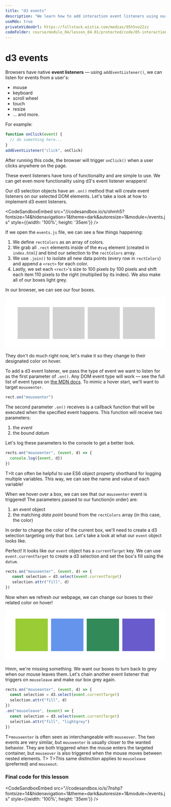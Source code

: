 ```yaml
---
title: "d3 events"
description: "We learn how to add interaction event listeners using our d3 selection objects, then run through a concrete example."
useMdx: true
privateVideoUrl: https://fullstack.wistia.com/medias/95h5vo22zz
codeFolder: course/module_04/lesson_04.01/protected/code/05-interactions/end
---
```


# d3 events

Browsers have native **event listeners** — using `addEventListener()`, we can listen for events from a user's:

* mouse
* keyboard
* scroll wheel
* touch
* resize
* ... and more.

For example:

```javascript
function onClick(event) {
  // do something here...
}
addEventListener("click", onClick)
```

After running this code, the browser will trigger `onClick()` when a user clicks anywhere on the page.

These event listeners have tons of functionality and are simple to use. We can get even more functionality using d3's event listener wrappers!

Our d3 selection objects have an `.on()` method that will create event listeners on our selected DOM elements. Let's take a look at how to implement d3 event listeners.

<CodeSandboxEmbed
  src="//codesandbox.io/s/ohmh5?fontsize=14&hidenavigation=1&theme=dark&autoresize=1&module=/events.js"
  style={{width: '100%', height: '35em'}}
/>

If we open the `events.js` file, we can see a few things happening:

1. We define `rectColors` as an array of colors.
2. We grab all `.rect` elements inside of the `#svg` element (created in `index.html`) and bind our selection to the `rectColors` array.
3. We use `.join()` to isolate all new data points (every row in `rectColors`) and append a `<rect>` for each color.
4. Lastly, we set each `<rect>`'s size to 100 pixels by 100 pixels and shift each item 110 pixels to the right (multiplied by its index). We also make all of our boxes light grey.

In our browser, we can see our four boxes.

![grey boxes](./public/images/5-interactions/boxes.png)

They don't do much right now, let's make it so they change to their designated color on hover.

To add a d3 event listener, we pass the type of event we want to listen for as the first parameter of `.on()`. Any DOM event type will work — see the full list of event types on [the MDN docs](https://developer.mozilla.org/en-US/docs/Web/Events#Standard_events). To mimic a hover start, we'll want to target `mouseenter`.

```javascript
rect.on("mouseenter")
```

The second parameter `.on()` receives is a callback function that will be executed when the specified event happens. This function will receive two parameters:

1. the _event_
2. the _bound datum_

Let's log these parameters to the console to get a better look.

```javascript
rects.on("mouseenter", (event, d) => {
  console.log({event, d})
})
```

T>It can often be helpful to use ES6 object property shorthand for logging multiple variables. This way, we can see the name and value of each variable!

When we hover over a box, we can see that our `mouseenter` event is triggered! The parameters passed to our function(in order) are:

1. an _event_ object
2. the matching _data point_ bound from the `rectColors` array (in this case, the color)

In order to change the color of the current box, we'll need to create a d3 selection targeting only that box. Let's take a look at what our `event` object looks like.

Perfect! It looks like our `event` object has a `currentTarget` key. We can use `event.currentTarget` to create a d3 selection and set the box's fill using the `datum`.

```javascript
rects.on("mouseenter", (event, d) => {
   const selection = d3.select(event.currentTarget)
   selection.attr("fill", d)
})
```

Now when we refresh our webpage, we can change our boxes to their related color on hover!

![hovered boxes](./public/images/5-interactions/boxes-hovered.png)

Hmm, we're missing something. We want our boxes to turn back to grey when our mouse leaves them. Let's chain another event listener that triggers on `mouseleave` and make our box grey again.

```javascript
rects.on("mouseenter", (event, d) => {
  const selection = d3.select(event.currentTarget)
  selection.attr("fill", d)
})
.on("mouseleave", (event) => {
  const selection = d3.select(event.currentTarget)
  selection.attr("fill", "lightgrey")
})
```

T>`mouseenter` is often seen as interchangeable with `mouseover`. The two events are very similar, but `mouseenter` is usually closer to the wanted behavior. They are both triggered when the mouse enters the targeted container, but `mouseover` is also triggered when the mouse moves between nested elements.
T>
T>This same distinction applies to `mouseleave` (preferred) and `mouseout`.

### Final code for this lesson

<CodeSandboxEmbed
  src="//codesandbox.io/s/7nshp?fontsize=14&hidenavigation=1&theme=dark&autoresize=1&module=/events.js"
  style={{width: '100%', height: '35em'}}
/>